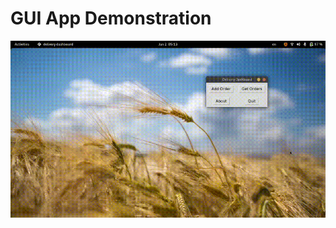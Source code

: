# GUI App Demonstration
![Delivery Dashboard App Demonstration](https://github.com/bekzodbuyukov/python/blob/main/OOP-GUI-DeliveryDashboard/media/demo.gif)